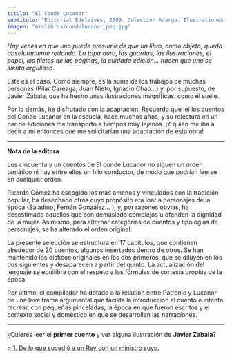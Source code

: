 ```yaml
---
titulo: "El Conde Lucanor"
subtitulo: "Editorial Edelvives, 2009. Colección Adarga. Ilustraciones de *Javier Zabala*"
imagen: "mislibros/condelucanor_peq.jpg"
---
```

_Hay veces en que uno puede presumir de que un libro, como objeto, queda absolutamente redondo. La tapa dura, las guardas, las ilustraciones, el papel, los filetes de las páginas, la cuidada edición… hacen que uno se sienta orgulloso._

Este es el caso. Como siempre, es la suma de los trabajos de muchas personas (Pilar Careaga, Juan Nieto, Ignacio Chao…) y, por supuesto, de Javier Zabala, que ha hecho unas ilustraciones magníficas, como él suele.

Por lo demás, he disfrutado con la adaptación. Recuerdo que leí los cuentos del Conde Lucanor en la escuela, hace muchos años, y su relectura en un par de ediciones me transportó a tiempos muy lejanos. ¡Y quién me iba a decir a mí entonces que me solicitarían una adaptación de esta obra!

* * *

**Nota de la editora**

Los cincuenta y un cuentos de El conde Lucanor no siguen un orden temático ni hay entre ellos un hilo conductor, de modo que podrían leerse en cualquier orden.

Ricardo Gómez ha escogido los más amenos y vinculados con la tradición popular, ha desechado otros cuyo propósito era loar a personajes de la época (Saladino, Fernán González… ), y, por razones obvias, ha desestimado aquellos que son demasiado complejos u ofenden la dignidad de la mujer. Asimismo, para alternar categorías de cuentos y tipologías de personajes, se ha alterado el orden original.

La presente selección se estructura en 17 capítulos, que contienen alrededor de 20 cuentos, algunos insertados dentro de otros. Se han mantenido los dísticos originales en los dos primeros, que se diluyen en los dos siguientes y desaparecen a partir del quinto. La actualización del lenguaje se equilibra con el respeto a las fórmulas de cortesía propias de la época.

Por último, el compilador ha dotado a la relación entre Patronio y Lucanor de una leve trama argumental que facilita la introducción al cuento e intenta recrear, con pequeñas pinceladas, la época en que fueron escritos y el contexto social y doméstico en que se desarrollan las narraciones.

* * *

¿Quieres leer el **primer cuento** y ver alguna ilustración de **Javier Zabala**?

[> 1. De lo que sucedió a un Rey con un ministro suyo.](/ver/paraleer/lucanor_cuento)

